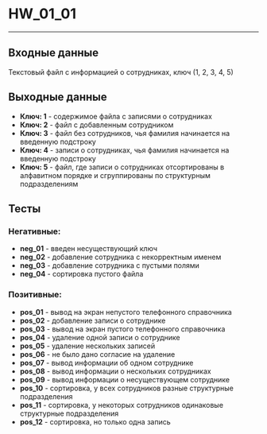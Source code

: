 # HW_01_01
***
## Входные данные

Текстовый файл с информацией о сотрудниках, ключ (1, 2, 3, 4, 5) 

## Выходные данные

- **Ключ: 1** - содержимое файла с записями о сотрудниках
- **Ключ: 2** - файл с добавленным сотрудником
- **Ключ: 3** - файл без сотрудников, чья фамилия начинается на введенную подстроку
- **Ключ: 4** - записи о сотрудниках, чья фамилия начинается на введенную подстроку
- **Ключ: 5** - файл, где записи о сотрудниках отсортированы в алфавитном порядке и сгруппированы по структурным подразделениям 


## Тесты
### Негативные:
- **neg_01** - введен несуществующий ключ
- **neg_02** - добавление сотрудника с некорректным именем
- **neg_03** - добавление сотрудника с пустыми полями
- **neg_04** - сортировка пустого файла

### Позитивные:

- **pos_01** - вывод на экран непустого телефонного справочника
- **pos_02** - добавление записи о сотруднике
- **pos_03** - вывод на экран пустого телефонного справочника
- **pos_04** - удаление одной записи о сотруднике
- **pos_05** - удаление нескольких записей
- **pos_06** - не было дано согласие на удаление
- **pos_07** - вывод информации об одном сотруднике
- **pos_08** - вывод информации о нескольких сотрудниках
- **pos_09** - вывод информации о несуществующем сотруднике
- **pos_10** - сортировка, у всех сотрудников разные структурные подразделения
- **pos_11** - сортировка, у некоторых сотрудников одинаковые структурные подразделения
- **pos_12** - сортировка, но только одна запись
